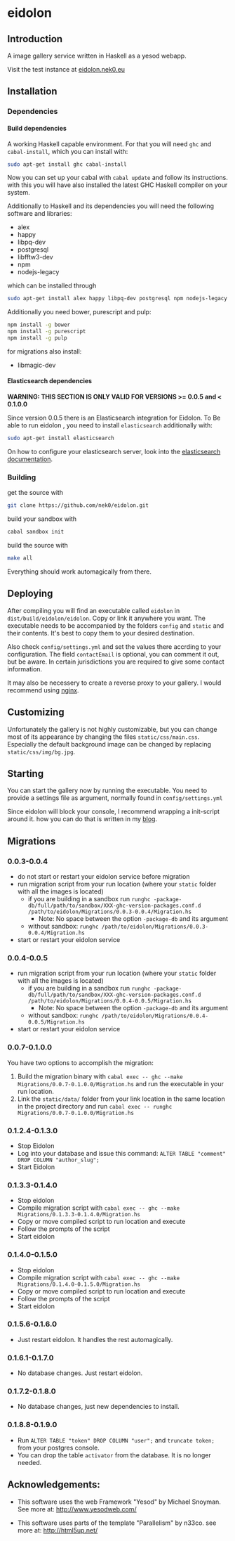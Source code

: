 # eidolon

## Introduction

A image gallery service written in Haskell as a yesod webapp.

Visit the test instance at [eidolon.nek0.eu][eidolon]

## Installation

### Dependencies

#### Build dependencies

A working Haskell capable environment. For that you will need `ghc` and
`cabal-install`, which you can install with:

```bash
sudo apt-get install ghc cabal-install
```

Now you can set up your cabal with `cabal update` and follow its instructions.
with this you will have also installed the latest GHC Haskell compiler on your
system.

Additionally to Haskell and its dependencies you will need the following
software and libraries:

* alex
* happy
* libpq-dev
* postgresql
* libfftw3-dev
* npm
* nodejs-legacy

which can be installed through

```bash
sudo apt-get install alex happy libpq-dev postgresql npm nodejs-legacy
```

Additionally you need bower, purescript and pulp:

```bash
npm install -g bower
npm install -g purescript
npm install -g pulp
```

for migrations also install:

* libmagic-dev

#### Elasticsearch dependencies

**WARNING: THIS SECTION IS ONLY VALID FOR VERSIONS >= 0.0.5 and < 0.1.0.0**

Since version 0.0.5 there is an Elasticsearch integration for Eidolon. To Be
able to run eidolon , you need to install `elasticsearch` additionally with:

```bash
sudo apt-get install elasticsearch
```
On how to configure your elasticsearch server, look into the
[elasticsearch documentation][elasticdocu].

### Building

get the source with

```bash
git clone https://github.com/nek0/eidolon.git
```

build your sandbox with

```bash
cabal sandbox init
```

build the source with

```bash
make all
```

Everything should work automagically from there.

## Deploying

After compiling you will find an executable called `eidolon` in
`dist/build/eidolon/eidolon`. Copy or link it anywhere you
want. The executable needs to be accompanied by the folders `config` and
`static` and their contents. It's best to copy them to your desired destination.

Also check `config/settings.yml` and set the values there accrding to your
configuration. The field `contactEmail` is optional, you can comment it out, but
be aware. In certain jurisdictions you are required to give some contact
information.

It may also be necessery to create a reverse proxy to your gallery. I would
recommend using [nginx](http://nginx.org/).

## Customizing

Unfortunately the gallery is not highly customizable, but you can change most of
its appearance by changing the files `static/css/main.css`. Especially the
default background image can be changed by replacing `static/css/img/bg.jpg`.

## Starting

You can start the gallery now by running the executable. You need to provide a
settings file as argument, normally found in `config/settings.yml`

Since eidolon will block your console, I recommend wrapping a init-script around
it. how you can do that is written in my
[blog](http://nek0.eu/posts/2014-10-23-Daemonize-a-yesod-app.html).

## Migrations

### 0.0.3-0.0.4

* do not start or restart your eidolon service before migration
* run migration script from your run location (where your `static` folder with
all the images is located)
	* if you are building in a sandbox run
`runghc -package-db/full/path/to/sandbox/XXX-ghc-version-packages.conf.d
/path/to/eidolon/Migrations/0.0.3-0.0.4/Migration.hs`
		* Note: No space between the option `-package-db` and its argument
	* without sandbox: `runghc /path/to/eidolon/Migrations/0.0.3-0.0.4/Migration.hs`
* start or restart your eidolon service

### 0.0.4-0.0.5

* run migration script from your run location (where your `static` folder with
all the images is located)
	* if you are building in a sandbox run `runghc
-package-db/full/path/to/sandbox/XXX-ghc-version-packages.conf.d
/path/to/eidolon/Migrations/0.0.4-0.0.5/Migration.hs`
		* Note: No space between the option `-package-db` and its argument
	* without sandbox: `runghc /path/to/eidolon/Migrations/0.0.4-0.0.5/Migration.hs`
* start or restart your eidolon service

### 0.0.7-0.1.0.0

You have two options to accomplish the migration:
1. Build the migration binary with `cabal exec -- ghc --make
Migrations/0.0.7-0.1.0.0/Migration.hs` and run the executable in your run
location.
2. Link the `static/data/` folder from your link location in the same location
in the project directory and run `cabal exec -- runghc
Migrations/0.0.7-0.1.0.0/Migration.hs`

### 0.1.2.4-0.1.3.0
* Stop Eidolon
* Log into your database and issue this command:
`ALTER TABLE "comment" DROP COLUMN "author_slug";`
* Start Eidolon

### 0.1.3.3-0.1.4.0
* Stop eidolon
* Compile migration script with `cabal exec -- ghc --make Migrations/0.1.3.3-0.1.4.0/Migration.hs`
* Copy or move compiled script to run location and execute
* Follow the prompts of the script
* Start eidolon

### 0.1.4.0-0.1.5.0
* Stop eidolon
* Compile migration script with `cabal exec -- ghc --make Migrations/0.1.4.0-0.1.5.0/Migration.hs`
* Copy or move compiled script to run location and execute
* Follow the prompts of the script
* Start eidolon

### 0.1.5.6-0.1.6.0
* Just restart eidolon. It handles the rest automagically.

### 0.1.6.1-0.1.7.0
* No database changes. Just restart eidolon.

### 0.1.7.2-0.1.8.0
* No database changes, just new dependencies to install.

### 0.1.8.8-0.1.9.0
* Run `ALTER TABLE "token" DROP COLUMN "user";` and `truncate token;`
  from your postgres console.
* You can drop the table `activator` from the database. It is no longer needed.

## Acknowledgements:

* This software uses the web Framework "Yesod" by Michael Snoyman. See more at:
<http://www.yesodweb.com/>

* This software uses parts of the template "Parallelism" by n33co. see more at: <http://html5up.net/>

[eidolon]: http://eidolon.nek0.eu
[stack]: https://github.com/commercialhaskell/stack/releases
[elasticdocu]: https://www.elastic.co/guide/en/elasticsearch/reference/current/setup-configuration.html
